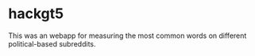 # hackgt5

This was an webapp for measuring the most common words on different political-based subreddits.
